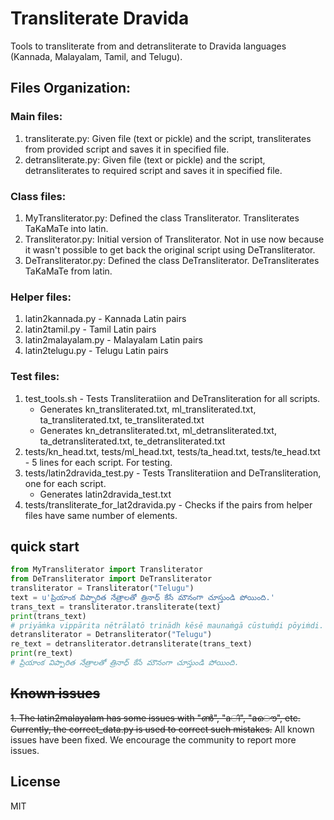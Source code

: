 # Transliterate Dravida

Tools to transliterate from and detransliterate to Dravida languages (Kannada, Malayalam, Tamil, and Telugu).

## Files Organization:
### Main files:
1. transliterate.py: Given file (text or pickle) and the script, transliterates from provided script and saves it in specified file.
2. detransliterate.py: Given file (text or pickle) and the script, detransliterates to required script and saves it in specified file.

### Class files:
1. MyTransliterator.py: Defined the class Transliterator. Transliterates TaKaMaTe into latin.
2. Transliterator.py: Initial version of Transliterator. Not in use now because it wasn't possible to get back the original script using DeTransliterator.
3. DeTransliterator.py: Defined the class DeTransliterator. DeTransliterates TaKaMaTe from latin.

### Helper files: 
1. latin2kannada.py - Kannada Latin pairs
2. latin2tamil.py - Tamil Latin pairs
3. latin2malayalam.py - Malayalam Latin pairs
4. latin2telugu.py - Telugu Latin pairs

### Test files:
1. test_tools.sh - Tests Transliteratiion and DeTransliteration for all scripts.
    - Generates kn_transliterated.txt, ml_transliterated.txt, ta_transliterated.txt, te_transliterated.txt
    - Generates kn_detransliterated.txt, ml_detransliterated.txt, ta_detransliterated.txt, te_detransliterated.txt
2. tests/kn_head.txt, tests/ml_head.txt, tests/ta_head.txt, tests/te_head.txt - 5 lines for each script. For testing.
3. tests/latin2dravida_test.py - Tests Transliteratiion and DeTransliteration, one for each script.
    - Generates latin2dravida_test.txt
4. tests/transliterate_for_lat2dravida.py - Checks if the pairs from helper files have same number of elements.


## quick start

```python
from MyTransliterator import Transliterator
from DeTransliterator import DeTransliterator
transliterator = Transliterator("Telugu")
text = u'ప్రియాంక విప్పారిత నేత్రాలతో త్రినాధ్ కేసే మౌనంగా చూస్తుండి పోయింది.'
trans_text = transliterator.transliterate(text)
print(trans_text)
# priyāṁka vippārita nētrālatō trinādh kēsē maunaṁgā cūstuṁḍi pōyiṁdi.
detransliterator = Detransliterator("Telugu")
re_text = detransliterator.detransliterate(trans_text)
print(re_text)
# ప్రియాంక విప్పారిత నేత్రాలతో త్రినాధ్ కేసే మౌనంగా చూస్తుండి పోయింది.
```

## ~~Known issues~~
~~1. The latin2malayalam has some issues with "ൺ", "aി", "aൌ", etc. Currently, the correct_data.py is used to correct such mistakes.~~
All known issues have been fixed. We encourage the community to report more issues.

## License

MIT
